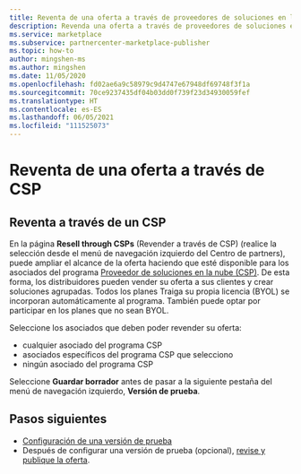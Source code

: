 ```yaml
---
title: Reventa de una oferta a través de proveedores de soluciones en la nube (CSP) en Azure Marketplace
description: Revenda una oferta a través de proveedores de soluciones en la nube (CSP) en Azure Marketplace.
ms.service: marketplace
ms.subservice: partnercenter-marketplace-publisher
ms.topic: how-to
author: mingshen-ms
ms.author: mingshen
ms.date: 11/05/2020
ms.openlocfilehash: fd02ae6a9c58979c9d4747e67948df69748f3f1a
ms.sourcegitcommit: 70ce9237435df04b03dd0f739f23d34930059fef
ms.translationtype: HT
ms.contentlocale: es-ES
ms.lasthandoff: 06/05/2021
ms.locfileid: "111525073"
---
```

# <a name="resell-your-offer-through-csp"></a>Reventa de una oferta a través de CSP

## <a name="resell-through-csp"></a>Reventa a través de un CSP

En la página **Resell through CSPs** (Revender a través de CSP) (realice la selección desde el menú de navegación izquierdo del Centro de partners), puede ampliar el alcance de la oferta haciendo que esté disponible para los asociados del programa [Proveedor de soluciones en la nube (CSP)](https://azure.microsoft.com/offers/ms-azr-0145p/). De esta forma, los distribuidores pueden vender su oferta a sus clientes y crear soluciones agrupadas. Todos los planes Traiga su propia licencia (BYOL) se incorporan automáticamente al programa. También puede optar por participar en los planes que no sean BYOL.

Seleccione los asociados que deben poder revender su oferta:

- cualquier asociado del programa CSP
- asociados específicos del programa CSP que selecciono
- ningún asociado del programa CSP

Seleccione **Guardar borrador** antes de pasar a la siguiente pestaña del menú de navegación izquierdo, **Versión de prueba**.

## <a name="next-steps"></a>Pasos siguientes

- [Configuración de una versión de prueba](azure-resource-manager-test-drive.md)
- Después de configurar una versión de prueba (opcional), [revise y publique la oferta](review-publish-offer.md).
